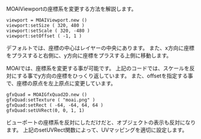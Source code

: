 MOAIViewportの座標系を変更する方法を解説します。

	viewport = MOAIViewport.new ()
	viewport:setSize ( 320, 480 )
	viewport:setScale ( 320, -480 )
	viewport:setOffset ( -1, 1 )

デフォルトでは、座標の中心はレイヤーの中央にあります。
また、x方向に座標をプラスすると右側に、y方向に座標をプラスする上側に移動します。

MOAIでは、座標系を変更する事が可能です。
上記のコードでは、スケールを反対にする事でy方向の座標をひっくり返しています。
また、offsetを指定する事で、座標の原点を左上原点に変更しています。

	gfxQuad = MOAIGfxQuad2D.new ()
	gfxQuad:setTexture ( "moai.png" )
	gfxQuad:setRect ( -64, -64, 64, 64 )
	gfxQuad:setUVRect(0, 0, 1, 1)

ビューポートの座標系を反対にしただけだと、オブジェクトの表示も反対になります。
上記のsetUVRect関数によって、UVマッピングを適切に設定します。